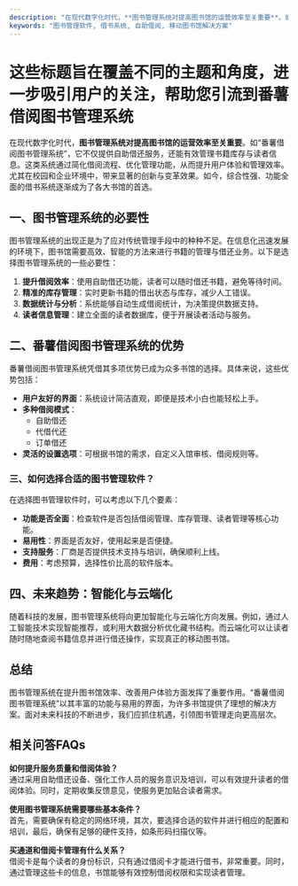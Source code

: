 ```yaml
---
description: "在现代数字化时代，**图书管理系统对提高图书馆的运营效率至关重要**。如“番薯借阅图书管理系统”，它不仅提供自助借还服务，还能有效管理书籍库存与读者信息。这类系统通过简化借阅流程、优化管理功能，从而提升用户体验和管理效率。尤其在校园和企业环境中，带来显著的创新与变革效果。如今，综合性强、功能全面的借书系统逐渐成为了各大书馆的首选。"
keywords: "图书管理软件, 借书系统, 自助借阅, 移动图书馆解决方案"
---
```

# 这些标题旨在覆盖不同的主题和角度，进一步吸引用户的关注，帮助您引流到番薯借阅图书管理系统

在现代数字化时代，**图书管理系统对提高图书馆的运营效率至关重要**。如“番薯借阅图书管理系统”，它不仅提供自助借还服务，还能有效管理书籍库存与读者信息。这类系统通过简化借阅流程、优化管理功能，从而提升用户体验和管理效率。尤其在校园和企业环境中，带来显著的创新与变革效果。如今，综合性强、功能全面的借书系统逐渐成为了各大书馆的首选。

## **一、图书管理系统的必要性**

图书管理系统的出现正是为了应对传统管理手段中的种种不足。在信息化迅速发展的环境下，图书馆需要高效、智能的方法来进行书籍的管理与借还业务。以下是选择图书管理系统的一些必要性：

1. **提升借阅效率**：使用自助借还功能，读者可以随时借还书籍，避免等待时间。
2. **精准的库存管理**：实时更新书籍的借出状态与库存，减少人工错误。
3. **数据统计与分析**：系统能够自动生成借阅统计，为决策提供数据支持。
4. **读者信息管理**：建立全面的读者数据库，便于开展读者活动与服务。

## **二、番薯借阅图书管理系统的优势**

番薯借阅图书管理系统凭借其多项优势已成为众多书馆的选择。具体来说，这些优势包括：

- **用户友好的界面**：系统设计简洁直观，即便是技术小白也能轻松上手。
- **多种借阅模式**：
  - 自助借还
  - 代借代还
  - 订单借还
- **灵活的设置选项**：可根据书馆的需求，自定义入馆审核、借阅规则等。

### **三、如何选择合适的图书管理软件？**

在选择图书管理软件时，可以考虑以下几个要素：

- **功能是否全面**：检查软件是否包括借阅管理、库存管理、读者管理等核心功能。
- **易用性**：界面是否友好，使用起来是否便捷。
- **支持服务**：厂商是否提供技术支持与培训，确保顺利上线。
- **费用**：考虑预算，选择性价比高的软件版本。

## **四、未来趋势：智能化与云端化**

随着科技的发展，图书管理系统将向更加智能化与云端化方向发展。例如，通过人工智能技术实现智能推荐，或利用大数据分析优化藏书结构。而云端化可以让读者随时随地查阅书籍信息并进行借还操作，实现真正的移动图书馆。

## **总结**

图书管理系统在提升图书馆效率、改善用户体验方面发挥了重要作用。“番薯借阅图书管理系统”以其丰富的功能与易用的界面，为许多书馆提供了理想的解决方案。面对未来科技的不断进步，我们应抓住机遇，引领图书管理走向更高层次。

## 相关问答FAQs

**如何提升服务质量和借阅体验？**  
通过采用自助借还设备、强化工作人员的服务意识及培训，可以有效提升读者的借阅体验。同时，定期收集反馈意见，使服务更加贴合读者需求。

**使用图书管理系统需要哪些基本条件？**  
首先，需要确保有稳定的网络环境，其次，要选择合适的软件并进行相应的配置和培训，最后，确保有足够的硬件支持，如条形码扫描仪等。

**买通道和借阅卡管理有什么关系？**  
借阅卡是每个读者的身份标识，只有通过借阅卡才能进行借书，非常重要。同时，通过管理这些卡的信息，书馆能够有效控制借阅权限和实现读者管理。

